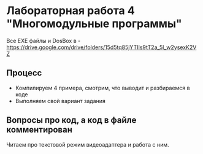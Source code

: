 # Лабораторная работа 4 "Многомодульные программы"

Все EXE файлы и DosBox в - https://drive.google.com/drive/folders/15d5tq85jYTIIs9tT2a_5l_w2ysexK2VZ

## Процесс

- Компилируем 4 примера, смотрим, что выводит и разбираемся в коде
- Выполняем свой вариант задания

## Вопросы про код, а код в файле комментирован

Читаем про текстовой режим видеоадаптера и работа с ним.
